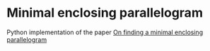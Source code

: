 # Minimal enclosing parallelogram
Python implementation of the paper [On finding a minimal enclosing parallelogram](https://citeseerx.ist.psu.edu/viewdoc/download?doi=10.1.1.53.9659&rep=rep1&type=pdf)

